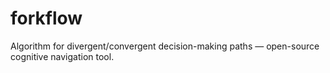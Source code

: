 # forkflow
Algorithm for divergent/convergent decision-making paths — open-source cognitive navigation tool.

